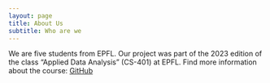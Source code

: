 ```yaml
---
layout: page
title: About Us
subtitle: Who are we 
---
```


We are five students from EPFL. Our project was part of the 2023 edition of the class “Applied Data Analysis” (CS-401) at EPFL. Find more information about the course: [GitHub](https://epfl-ada.github.io/teaching/fall2024/cs401/)
